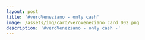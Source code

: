 ```yaml
---
layout: post
title: '#veroVeneziano - only cash'
image: /assets/img/card/veroVeneziano_card_002.png
description: '#veroVeneziano - only cash -'
---
```

